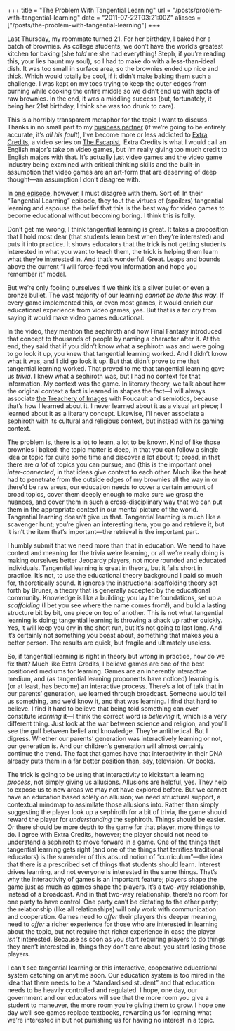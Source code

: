 +++
title = "The Problem With Tangential Learning"
url = "/posts/problem-with-tangential-learning"
date = "2011-07-22T03:21:00Z"
aliases = ["/posts/the-problem-with-tangential-learning"]
+++

Last Thursday, my roommate turned 21. For her birthday, I baked her a batch of brownies. As college students, we don’t have the world’s greatest kitchen for baking (she _told_ me she had everything! Steph, if you’re reading this, your lies haunt my soul), so I had to make do with a less-than-ideal dish. It was too small in surface area, so the brownies ended up nice and thick. Which would totally be cool, if it didn’t make baking them such a challenge. I was kept on my toes trying to keep the outer edges from burning while cooking the entire middle so we didn’t end up with spots of raw brownies. In the end, it was a middling success (but, fortunately, it being her 21st birthday, I think she was too drunk to care).

This is a horribly transparent metaphor for the topic I want to discuss. Thanks in no small part to my [business partner](http://www.secondbit.org/team/tino "Tino Galizio") (if we’re going to be entirely accurate, it’s _all his fault_), I’ve become more or less addicted to [Extra Credits](http://www.escapistmagazine.com/videos/view/extra-credits" "Extra Credits on The Escapist"), a video series on [The Escapist](http://www.escapistmagazine.com "The Escapist"). Extra Credits is what I would call an English major’s take on video games, but I’m really giving too much credit to English majors with that. It’s actually just video games and the video game industry being examined with critical thinking skills and the built-in assumption that video games are an art-form that are deserving of deep thought—an assumption I don’t disagree with.

In [one episode](http://www.escapistmagazine.com/videos/view/extra-credits/2957-Tangential-Learning "Tangential Learning episode of Extra Credits"), however, I must disagree with them. Sort of. In their “Tangential Learning” episode, they tout the virtues of (spoilers) tangential learning and espouse the belief that this is the best way for video games to become educational without becoming boring. I think this is folly.

Don’t get me wrong, I think tangential learning is great. It takes a proposition that I hold most dear (that students learn best when they’re interested) and puts it into practice. It shows educators that the trick is not getting students interested in what you want to teach them, the trick is helping them learn what they’re interested in. And that’s wonderful. Great. Leaps and bounds above the current “I will force-feed you information and hope you remember it” model.

But we’re only fooling ourselves if we think it’s a silver bullet or even a bronze bullet. The vast majority of our learning _cannot be done this way_. If every game implemented this, or even most games, it would enrich our educational experience from video games, yes. But that is a far cry from saying it would make video games educational.

In the video, they mention the sephiroth and how Final Fantasy introduced that concept to thousands of people by naming a character after it. At the end, they said that if you didn’t know what a sephiroth was and were going to go look it up, you knew that tangential learning worked. And I didn’t know what it was, and I did go look it up. But that didn’t prove to me that tangential learning worked. That proved to me that tangential learning gave us _trivia_. I knew what a sephiroth was, but I had no context for that information. My context was the game. In literary theory, we talk about how the original context a fact is learned in shapes the fact—I will always associate [the Treachery of Images](http://en.wikipedia.org/wiki/The_Treachery_of_Images "The Treachery of Images on Wikipedia") with Foucault and semiotics, because that’s how I learned about it. I never learned about it as a visual art piece; I learned about it as a literary concept. Likewise, I’ll never associate a sephiroth with its cultural and religious context, but instead with its gaming context.

The problem is, there is a lot to learn, a lot to be known. Kind of like those brownies I baked: the topic matter is deep, in that you can follow a single idea or topic for quite some time and discover a lot about it; broad, in that there are _a lot_ of topics you can pursue; and (this is the important one) _inter-connected_, in that ideas give context to each other. Much like the heat had to penetrate from the outside edges of my brownies all the way in or there’d be raw areas, our education needs to cover a certain amount of broad topics, cover them deeply enough to make sure we grasp the nuances, and cover them in such a cross-disciplinary way that we can put them in the appropriate context in our mental picture of the world. Tangential learning doesn’t give us that. Tangential learning is much like a scavenger hunt; you’re given an interesting item, you go and retrieve it, but it isn’t the item that’s important—the retrieval is the important part.

I humbly submit that we need more than that in education. We need to have context and meaning for the trivia we’re learning, or all we’re really doing is making ourselves better Jeopardy players, not more rounded and educated individuals. Tangential learning is great in theory, but it falls short in practice. It’s not, to use the educational theory background I paid so much for, theoretically sound. It ignores the instructional scaffolding theory set forth by Bruner, a theory that is generally accepted by the educational community. Knowledge is like a building; you lay the foundations, set up a _scaffolding_ (I bet you see where the name comes from!), and build a lasting structure bit by bit, one piece on top of another. This is not what tangential learning is doing; tangential learning is throwing a shack up rather quickly. Yes, it will keep you dry in the short run, but it’s not going to last long. And it’s certainly not something you boast about, something that makes you a better person. The results are quick, but fragile and ultimately useless.

So, if tangential learning is right in theory but wrong in practice, how do we fix that? Much like Extra Credits, I believe games are one of the best positioned mediums for learning. Games are an inherently interactive medium, and (as tangential learning proponents have noticed) learning is (or at least, has become) an interactive process. There’s a lot of talk that in our parents’ generation, we learned through broadcast. Someone would tell us something, and we’d know it, and that was learning. I find that hard to believe. I find it hard to believe that being told something can ever constitute _learning_ it—I think the correct word is _believing_ it, which is a very different thing. Just look at the war between science and religion, and you’ll see the gulf between belief and knowledge. They’re antithetical. But I digress. Whether our parents’ generation was interactively learning or not, our generation is. And our children’s generation will almost certainly continue the trend. The fact that games have that interactivity in their DNA already puts them in a far better position than, say, television. Or books.

The trick is going to be using that interactivity to kickstart a learning _process_, not simply giving us allusions. Allusions are helpful, yes. They help to expose us to new areas we may not have explored before. But we cannot have an education based solely on allusion; we need structural support, a contextual mindmap to assimilate those allusions into. Rather than simply suggesting the player look up a sephiroth for a bit of trivia, the game should reward the player for _understanding_ the sephiroth. Things should be easier. Or there should be more depth to the game for that player, more things to do. I agree with Extra Credits, however; the player should not need to understand a sephiroth to move forward in a game. One of the things that tangential learning gets right (and one of the things that terrifies traditional educators) is the surrender of this absurd notion of “curriculum”—the idea that there is a prescribed set of things that students should learn. Interest drives learning, and not everyone is interested in the same things. That’s why the interactivity of games is an important feature; players shape the game just as much as games shape the players. It’s a two-way relationship, instead of a broadcast. And in that two-way relationship, there’s no room for one party to have control. One party can’t be dictating to the other party; the relationship (like all relationships) will only work with communication and cooperation. Games need to _offer_ their players this deeper meaning, need to _offer_ a richer experience for those who are interested in learning about the topic, but not require that richer experience in case the player _isn’t_ interested. Because as soon as you start requiring players to do things they aren’t interested in, things they don’t care about, you start losing those players.

I can’t see tangential learning or this interactive, cooperative educational system catching on anytime soon. Our education system is too mired in the idea that there needs to be a “standardised student” and that education needs to be heavily controlled and regulated. I hope, one day, our government and our educators will see that the more room you give a student to maneuver, the more room you’re giving them to grow. I hope one day we’ll see games replace textbooks, rewarding us for learning what we’re interested in but not punishing us for having no interest in a topic.
